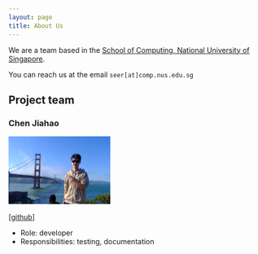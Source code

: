 ```yaml
---
layout: page
title: About Us
---
```


We are a team based in the [School of Computing, National University of Singapore](https://www.comp.nus.edu.sg).

You can reach us at the email `seer[at]comp.nus.edu.sg`

## Project team

### Chen Jiahao

<img src="images/neilchen863.png" width="200px">

[[github](https://github.com/Neilchen863)]

* Role: developer
* Responsibilities: testing, documentation
